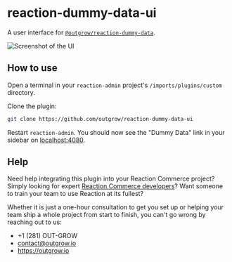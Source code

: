 # reaction-dummy-data-ui

A user interface for [`@outgrow/reaction-dummy-data`](https://github.com/outgrow/reaction-dummy-data).

![Screenshot of the UI](https://raw.githubusercontent.com/outgrow/reaction-dummy-data-ui/master/screenshot.png)

## How to use

Open a terminal in your `reaction-admin` project's `/imports/plugins/custom` directory.

Clone the plugin:

```bash
git clone https://github.com/outgrow/reaction-dummy-data-ui
```

Restart `reaction-admin`. You should now see the "Dummy Data" link in your sidebar on [localhost:4080](https://localhost:4080).

## Help

Need help integrating this plugin into your Reaction Commerce project? Simply looking for expert [Reaction Commerce developers](https://outgrow.io)? Want someone to train your team to use Reaction at its fullest?

Whether it is just a one-hour consultation to get you set up or helping your team ship a whole project from start to finish, you can't go wrong by reaching out to us:

* +1 (281) OUT-GROW
* contact@outgrow.io
* https://outgrow.io
